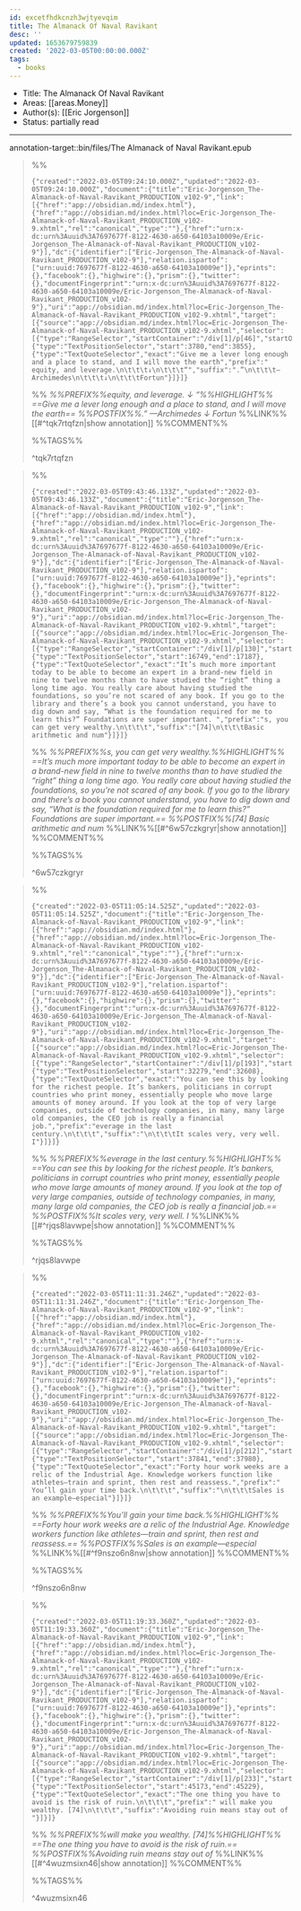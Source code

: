 ```yaml
---
id: excetfhdkcnzh3wjtyevqim
title: The Almanack Of Naval Ravikant
desc: ''
updated: 1653679759839
created: '2022-03-05T00:00:00.000Z'
tags:
  - books
---
```


- Title: The Almanack Of Naval Ravikant
- Areas: [[areas.Money]]
- Author(s): [[Eric Jorgenson]]
- Status: partially read

---

annotation-target::bin/files/The Almanack of Naval Ravikant.epub

> %%
>
> ```annotation-json
> {"created":"2022-03-05T09:24:10.000Z","updated":"2022-03-05T09:24:10.000Z","document":{"title":"Eric-Jorgenson_The-Almanack-of-Naval-Ravikant_PRODUCTION_v102-9","link":[{"href":"app://obsidian.md/index.html"},{"href":"app://obsidian.md/index.html?loc=Eric-Jorgenson_The-Almanack-of-Naval-Ravikant_PRODUCTION_v102-9.xhtml","rel":"canonical","type":""},{"href":"urn:x-dc:urn%3Auuid%3A7697677f-8122-4630-a650-64103a10009e/Eric-Jorgenson_The-Almanack-of-Naval-Ravikant_PRODUCTION_v102-9"}],"dc":{"identifier":["Eric-Jorgenson_The-Almanack-of-Naval-Ravikant_PRODUCTION_v102-9"],"relation.ispartof":["urn:uuid:7697677f-8122-4630-a650-64103a10009e"]},"eprints":{},"facebook":{},"highwire":{},"prism":{},"twitter":{},"documentFingerprint":"urn:x-dc:urn%3Auuid%3A7697677f-8122-4630-a650-64103a10009e/Eric-Jorgenson_The-Almanack-of-Naval-Ravikant_PRODUCTION_v102-9"},"uri":"app://obsidian.md/index.html?loc=Eric-Jorgenson_The-Almanack-of-Naval-Ravikant_PRODUCTION_v102-9.xhtml","target":[{"source":"app://obsidian.md/index.html?loc=Eric-Jorgenson_The-Almanack-of-Naval-Ravikant_PRODUCTION_v102-9.xhtml","selector":[{"type":"RangeSelector","startContainer":"/div[1]/p[46]","startOffset":1,"endContainer":"/div[1]/p[46]","endOffset":76},{"type":"TextPositionSelector","start":3780,"end":3855},{"type":"TextQuoteSelector","exact":"Give me a lever long enough and a place to stand, and I will move the earth","prefix":" equity, and leverage.\n\t\t\t↓\n\t\t\t“","suffix":".”\n\t\t\t—Archimedes\n\t\t\t↓\n\t\t\tFortun"}]}]}
> ```
>
> %%
> _%%PREFIX%%equity, and leverage.
> ↓
> “%%HIGHLIGHT%% ==Give me a lever long enough and a place to stand, and I will move the earth== %%POSTFIX%%.”
> —Archimedes
> ↓
> Fortun_
> %%LINK%%[[#^tqk7rtqfzn|show annotation]]
> %%COMMENT%%
>
> %%TAGS%%
>
> ^tqk7rtqfzn

> %%
>
> ```annotation-json
> {"created":"2022-03-05T09:43:46.133Z","updated":"2022-03-05T09:43:46.133Z","document":{"title":"Eric-Jorgenson_The-Almanack-of-Naval-Ravikant_PRODUCTION_v102-9","link":[{"href":"app://obsidian.md/index.html"},{"href":"app://obsidian.md/index.html?loc=Eric-Jorgenson_The-Almanack-of-Naval-Ravikant_PRODUCTION_v102-9.xhtml","rel":"canonical","type":""},{"href":"urn:x-dc:urn%3Auuid%3A7697677f-8122-4630-a650-64103a10009e/Eric-Jorgenson_The-Almanack-of-Naval-Ravikant_PRODUCTION_v102-9"}],"dc":{"identifier":["Eric-Jorgenson_The-Almanack-of-Naval-Ravikant_PRODUCTION_v102-9"],"relation.ispartof":["urn:uuid:7697677f-8122-4630-a650-64103a10009e"]},"eprints":{},"facebook":{},"highwire":{},"prism":{},"twitter":{},"documentFingerprint":"urn:x-dc:urn%3Auuid%3A7697677f-8122-4630-a650-64103a10009e/Eric-Jorgenson_The-Almanack-of-Naval-Ravikant_PRODUCTION_v102-9"},"uri":"app://obsidian.md/index.html?loc=Eric-Jorgenson_The-Almanack-of-Naval-Ravikant_PRODUCTION_v102-9.xhtml","target":[{"source":"app://obsidian.md/index.html?loc=Eric-Jorgenson_The-Almanack-of-Naval-Ravikant_PRODUCTION_v102-9.xhtml","selector":[{"type":"RangeSelector","startContainer":"/div[1]/p[130]","startOffset":0,"endContainer":"/div[1]/p[130]","endOffset":438},{"type":"TextPositionSelector","start":16749,"end":17187},{"type":"TextQuoteSelector","exact":"It’s much more important today to be able to become an expert in a brand-new field in nine to twelve months than to have studied the “right” thing a long time ago. You really care about having studied the foundations, so you’re not scared of any book. If you go to the library and there’s a book you cannot understand, you have to dig down and say, “What is the foundation required for me to learn this?” Foundations are super important. ","prefix":"s, you can get very wealthy.\n\t\t\t","suffix":"[74]\n\t\t\tBasic arithmetic and num"}]}]}
> ```
>
> %%
> _%%PREFIX%%s, you can get very wealthy.%%HIGHLIGHT%% ==It’s much more important today to be able to become an expert in a brand-new field in nine to twelve months than to have studied the “right” thing a long time ago. You really care about having studied the foundations, so you’re not scared of any book. If you go to the library and there’s a book you cannot understand, you have to dig down and say, “What is the foundation required for me to learn this?” Foundations are super important.== %%POSTFIX%%[74]
> Basic arithmetic and num_
> %%LINK%%[[#^6w57czkgryr|show annotation]]
> %%COMMENT%%
>
> %%TAGS%%
>
> ^6w57czkgryr

> %%
>
> ```annotation-json
> {"created":"2022-03-05T11:05:14.525Z","updated":"2022-03-05T11:05:14.525Z","document":{"title":"Eric-Jorgenson_The-Almanack-of-Naval-Ravikant_PRODUCTION_v102-9","link":[{"href":"app://obsidian.md/index.html"},{"href":"app://obsidian.md/index.html?loc=Eric-Jorgenson_The-Almanack-of-Naval-Ravikant_PRODUCTION_v102-9.xhtml","rel":"canonical","type":""},{"href":"urn:x-dc:urn%3Auuid%3A7697677f-8122-4630-a650-64103a10009e/Eric-Jorgenson_The-Almanack-of-Naval-Ravikant_PRODUCTION_v102-9"}],"dc":{"identifier":["Eric-Jorgenson_The-Almanack-of-Naval-Ravikant_PRODUCTION_v102-9"],"relation.ispartof":["urn:uuid:7697677f-8122-4630-a650-64103a10009e"]},"eprints":{},"facebook":{},"highwire":{},"prism":{},"twitter":{},"documentFingerprint":"urn:x-dc:urn%3Auuid%3A7697677f-8122-4630-a650-64103a10009e/Eric-Jorgenson_The-Almanack-of-Naval-Ravikant_PRODUCTION_v102-9"},"uri":"app://obsidian.md/index.html?loc=Eric-Jorgenson_The-Almanack-of-Naval-Ravikant_PRODUCTION_v102-9.xhtml","target":[{"source":"app://obsidian.md/index.html?loc=Eric-Jorgenson_The-Almanack-of-Naval-Ravikant_PRODUCTION_v102-9.xhtml","selector":[{"type":"RangeSelector","startContainer":"/div[1]/p[193]","startOffset":0,"endContainer":"/div[1]/p[193]","endOffset":329},{"type":"TextPositionSelector","start":32279,"end":32608},{"type":"TextQuoteSelector","exact":"You can see this by looking for the richest people. It’s bankers, politicians in corrupt countries who print money, essentially people who move large amounts of money around. If you look at the top of very large companies, outside of technology companies, in many, many large old companies, the CEO job is really a financial job.","prefix":"everage in the last century.\n\t\t\t","suffix":"\n\t\t\tIt scales very, very well. I"}]}]}
> ```
>
> %%
> _%%PREFIX%%everage in the last century.%%HIGHLIGHT%% ==You can see this by looking for the richest people. It’s bankers, politicians in corrupt countries who print money, essentially people who move large amounts of money around. If you look at the top of very large companies, outside of technology companies, in many, many large old companies, the CEO job is really a financial job.== %%POSTFIX%%It scales very, very well. I_
> %%LINK%%[[#^rjqs8lavwpe|show annotation]]
> %%COMMENT%%
>
> %%TAGS%%
>
> ^rjqs8lavwpe

> %%
>
> ```annotation-json
> {"created":"2022-03-05T11:11:31.246Z","updated":"2022-03-05T11:11:31.246Z","document":{"title":"Eric-Jorgenson_The-Almanack-of-Naval-Ravikant_PRODUCTION_v102-9","link":[{"href":"app://obsidian.md/index.html"},{"href":"app://obsidian.md/index.html?loc=Eric-Jorgenson_The-Almanack-of-Naval-Ravikant_PRODUCTION_v102-9.xhtml","rel":"canonical","type":""},{"href":"urn:x-dc:urn%3Auuid%3A7697677f-8122-4630-a650-64103a10009e/Eric-Jorgenson_The-Almanack-of-Naval-Ravikant_PRODUCTION_v102-9"}],"dc":{"identifier":["Eric-Jorgenson_The-Almanack-of-Naval-Ravikant_PRODUCTION_v102-9"],"relation.ispartof":["urn:uuid:7697677f-8122-4630-a650-64103a10009e"]},"eprints":{},"facebook":{},"highwire":{},"prism":{},"twitter":{},"documentFingerprint":"urn:x-dc:urn%3Auuid%3A7697677f-8122-4630-a650-64103a10009e/Eric-Jorgenson_The-Almanack-of-Naval-Ravikant_PRODUCTION_v102-9"},"uri":"app://obsidian.md/index.html?loc=Eric-Jorgenson_The-Almanack-of-Naval-Ravikant_PRODUCTION_v102-9.xhtml","target":[{"source":"app://obsidian.md/index.html?loc=Eric-Jorgenson_The-Almanack-of-Naval-Ravikant_PRODUCTION_v102-9.xhtml","selector":[{"type":"RangeSelector","startContainer":"/div[1]/p[212]","startOffset":0,"endContainer":"/div[1]/p[212]","endOffset":139},{"type":"TextPositionSelector","start":37841,"end":37980},{"type":"TextQuoteSelector","exact":"Forty hour work weeks are a relic of the Industrial Age. Knowledge workers function like athletes—train and sprint, then rest and reassess.","prefix":" You’ll gain your time back.\n\t\t\t","suffix":"\n\t\t\tSales is an example—especial"}]}]}
> ```
>
> %%
> _%%PREFIX%%You’ll gain your time back.%%HIGHLIGHT%% ==Forty hour work weeks are a relic of the Industrial Age. Knowledge workers function like athletes—train and sprint, then rest and reassess.== %%POSTFIX%%Sales is an example—especial_
> %%LINK%%[[#^f9nszo6n8nw|show annotation]]
> %%COMMENT%%
>
> %%TAGS%%
>
> ^f9nszo6n8nw

> %%
>
> ```annotation-json
> {"created":"2022-03-05T11:19:33.360Z","updated":"2022-03-05T11:19:33.360Z","document":{"title":"Eric-Jorgenson_The-Almanack-of-Naval-Ravikant_PRODUCTION_v102-9","link":[{"href":"app://obsidian.md/index.html"},{"href":"app://obsidian.md/index.html?loc=Eric-Jorgenson_The-Almanack-of-Naval-Ravikant_PRODUCTION_v102-9.xhtml","rel":"canonical","type":""},{"href":"urn:x-dc:urn%3Auuid%3A7697677f-8122-4630-a650-64103a10009e/Eric-Jorgenson_The-Almanack-of-Naval-Ravikant_PRODUCTION_v102-9"}],"dc":{"identifier":["Eric-Jorgenson_The-Almanack-of-Naval-Ravikant_PRODUCTION_v102-9"],"relation.ispartof":["urn:uuid:7697677f-8122-4630-a650-64103a10009e"]},"eprints":{},"facebook":{},"highwire":{},"prism":{},"twitter":{},"documentFingerprint":"urn:x-dc:urn%3Auuid%3A7697677f-8122-4630-a650-64103a10009e/Eric-Jorgenson_The-Almanack-of-Naval-Ravikant_PRODUCTION_v102-9"},"uri":"app://obsidian.md/index.html?loc=Eric-Jorgenson_The-Almanack-of-Naval-Ravikant_PRODUCTION_v102-9.xhtml","target":[{"source":"app://obsidian.md/index.html?loc=Eric-Jorgenson_The-Almanack-of-Naval-Ravikant_PRODUCTION_v102-9.xhtml","selector":[{"type":"RangeSelector","startContainer":"/div[1]/p[233]","startOffset":0,"endContainer":"/div[1]/p[234]","endOffset":0},{"type":"TextPositionSelector","start":45173,"end":45229},{"type":"TextQuoteSelector","exact":"The one thing you have to avoid is the risk of ruin.\n\t\t\t","prefix":" will make you wealthy. [74]\n\t\t\t","suffix":"Avoiding ruin means stay out of "}]}]}
> ```
>
> %%
> _%%PREFIX%%will make you wealthy. [74]%%HIGHLIGHT%% ==The one thing you have to avoid is the risk of ruin.== %%POSTFIX%%Avoiding ruin means stay out of_
> %%LINK%%[[#^4wuzmsixn46|show annotation]]
> %%COMMENT%%
>
> %%TAGS%%
>
> ^4wuzmsixn46
